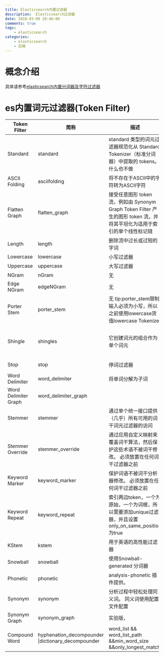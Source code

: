 ```yaml
---
title: Elasticsearch内置过滤器
description:  Elasticsearch过滤器
date: 2018-03-09 20:40:00
comments: true
tags: 
    - elasticsearch
categories:
    - elasticsearch
    - 后端
---
```

# 概念介绍
具体请参考[elasticsearch内置分词器及字符过滤器]()
# es内置词元过滤器(Token Filter)
| Token Filter  | 简称| 描述 | 可支持参数|
| -|-|-| -|
|Standard  | standard  | standard 类型的词元过滤器规范化从 Standard Tokenizer（标准分词器）中提取的 tokens。什么也不做| 无|
|ASCII Folding | asciifolding | 将不存在于ASCII中的字符转为ASCII字符| preserve_original |
|Flatten Graph  | flatten_graph |接受任意图形 token 流，例如由 Synonym Graph Token Filter 产生的图形 token 流，并将其平坦化为适用于索引的单个线性标记链| 无| 
|Length  | length | 删除流中过长或过短的字词| min && max |
| Lowercase | lowercase | 小写过滤器| 无| 
|Uppercase | uppercase |大写过滤器| 无|
|NGram  | nGram | 无| min_gram && max_gram|
|Edge NGram  | edgeNGram |无| min_gram && max_gram|
|Porter Stem | porter_stem | 无 tip:porter_stem限制输入必须为小写，所以之前使用lowercase货值lowercase Tokenizer| 无|
|Shingle | shingles | 它创建词元的组合作为单个词元| max_shingle_size && min_shingle_size && output_unigrams && output_unigrams_if_no_shingles&& token_separator && filler_token|
|Stop  | stop | 停词过滤器| stopwords && stopwords_path && ignore_case&& remove_trailing|
|Word Delimiter | word_delimiter| 将单词分解为子词| 。。。|
|Word Delimiter Graph | word_delimiter_graph| | |
|Stemmer  | stemmer | 通过单个统一接口提供（几乎）所有可用的词干词元过滤器的访问 | name | 
|Stemmer Override | stemmer_override |通过应用自定义映射来覆盖词干算法，然后保护这些术语不被词干修改。 必须放置在任何词干过滤器之前| rules && rules_path|
|Keyword Marker|keyword_marker|保护词语不被词干分析器修改。 必须放置在任何词干过滤器之前|keywords&& keywords_path &&keywords_pattern ignore_case|
|Keyword Repeat| keyword_repeat | 索引两边token，一个为原始，一个为词根，所以需要添加unique过滤器，并且设置only_on_same_position  为true| 无| 
|KStem | kstem  | 用于英语的高性能过滤器 |无|
|Snowball| snowball | 使用Snowball-generated 分词器| language| 
|Phonetic | phonetic| analysis-phonetic 插件提供。| 无| 
|Synonym | synonym | 分析过程中轻松处理同义词。 同义词使用配置文件配置 | synonyms_path && synonyms ignore_case && expand  |
|Synonym Graph | synonym_graph | 实验版，| 无| 
|Compound Word | hyphenation\_decompounder \|dictionary_decompounder| word_list && word_list_path &&min_word_size &&only_longest_match 
